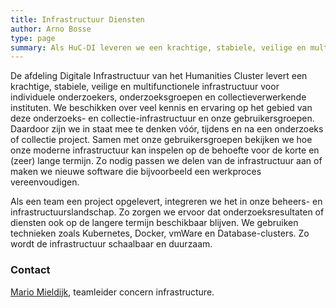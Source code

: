 ```yaml
---
title: Infrastructuur Diensten
author: Arno Bosse
type: page
summary: Als HuC-DI leveren we een krachtige, stabiele, veilige en multifunctionele infrastructuur voor individuele onderzoekers, onderzoeksgroepen en collectie-verwerkende instituten.
---
```

De afdeling Digitale Infrastructuur van het Humanities Cluster levert een krachtige, stabiele, veilige en multifunctionele infrastructuur voor individuele onderzoekers, onderzoeksgroepen en collectieverwerkende instituten. We beschikken over veel kennis en ervaring op het gebied van deze onderzoeks- en collectie-infrastructuur en onze gebruikersgroepen. Daardoor zijn we in staat mee te denken vóór, tijdens en na een onderzoeks of collectie project. Samen met onze gebruikersgroepen bekijken we hoe onze moderne infrastructuur kan inspelen op de behoefte voor de korte en (zeer) lange termijn. Zo nodig passen we delen van de infrastructuur aan of maken we nieuwe software die bijvoorbeeld een werkproces vereenvoudigen. 
 
Als een team een project opgelevert, integreren we het in onze beheers- en infrastructuurslandschap. Zo zorgen we ervoor dat onderzoeksresultaten of diensten ook op de langere termijn beschikbaar blijven. We gebruiken technieken zoals Kubernetes, Docker, vmWare en Database-clusters. Zo wordt de infrastructuur schaalbaar en duurzaam.

### Contact

[Mario Mieldijk](mailto:concern-infrastructure@di.huc.knaw.nl), teamleider concern infrastructure.
